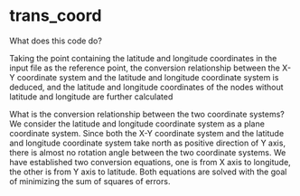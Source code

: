 # trans_coord
What does this code do?

Taking the point containing the latitude and longitude coordinates in the input file as the reference point, the conversion relationship between the X-Y coordinate system and the latitude and longitude coordinate system is deduced, and the latitude and longitude coordinates of the nodes without latitude and longitude are further calculated


What is the conversion relationship between the two coordinate systems?
We consider the latitude and longitude coordinate system as a plane coordinate system. Since both the X-Y coordinate system and the latitude and longitude coordinate system take north as positive direction of Y axis, there is almost no rotation angle between the two coordinate systems. We have established two conversion equations, one is from X axis to longitude, the other is from Y axis to latitude. Both equations are solved with the goal of minimizing the sum of squares of errors. 
